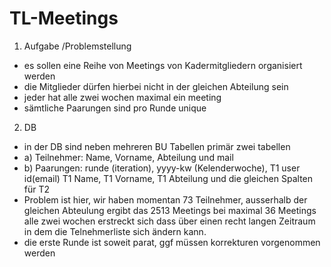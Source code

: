 # TL-Meetings
1. Aufgabe /Problemstellung
- es sollen eine Reihe von Meetings von Kadermitgliedern organisiert werden
- die Mitglieder dürfen hierbei nicht in der gleichen Abteilung sein
- jeder hat alle zwei wochen maximal ein meeting
- sämtliche Paarungen sind pro Runde unique

2. DB
- in der DB sind neben mehreren BU Tabellen primär zwei tabellen
- a) Teilnehmer: Name, Vorname, Abteilung und mail
- b) Paarungen: runde (iteration), yyyy-kw (Kelenderwoche), T1 user id(email) T1 Name, T1 Vorname, T1 Abteilung und die gleichen Spalten für T2
-   Problem ist hier, wir haben momentan 73 Teilnehmer, ausserhalb der gleichen Abteulung ergibt das 2513 Meetings bei maximal 36 Meetings alle zwei wochen erstreckt sich dass über einen recht langen Zeitraum in dem die Telnehmerliste sich ändern kann.
-   die erste Runde ist soweit parat, ggf müssen korrekturen vorgenommen werden


